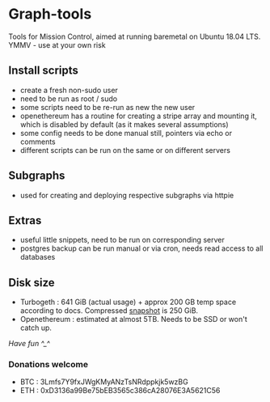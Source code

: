 # Graph-tools
Tools for Mission Control, aimed at running baremetal on Ubuntu 18.04 LTS.
YMMV - use at your own risk

## Install scripts
* create a fresh non-sudo user
* need to be run as root / sudo
* some scripts need to be re-run as new the new user
* openethereum has a routine for creating a stripe array and mounting it, which is disabled by default (as it makes several assumptions)
* some config needs to be done manual still, pointers via echo or comments
* different scripts can be run on the same or on different servers

## Subgraphs
* used for creating and deploying respective subgraphs via httpie

## Extras
* useful little snippets, need to be run on corresponding server
* postgres backup can be run manual or via cron, needs read access to all databases


## Disk size
* Turbogeth : 641 GiB (actual usage) + approx 200 GB temp space according to docs.  Compressed [snapshot](https://github.com/koen84/Graph-tools/blob/master/snapshots/turbogeth-200805-data.mdb.xz.torrent) is 250 GiB.
* Openethereum : estimated at almost 5TB.  Needs to be SSD or won't catch up.

*Have fun ^_^*


### Donations welcome
* BTC : 3Lmfs7Y9fxJWgKMyANzTsNRdppkjk5wzBG
* ETH : 0xD3136a99Be75bEB3565c386cA28076E3A5621C56
